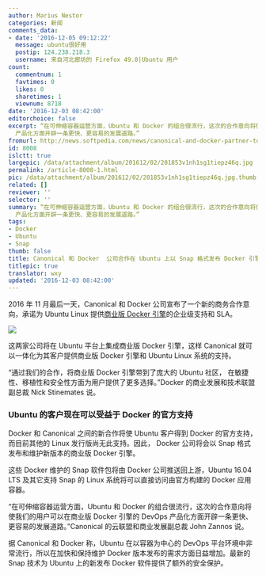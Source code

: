 ```yaml
---
author: Marius Nestor
categories: 新闻
comments_data:
- date: '2016-12-05 09:12:22'
  message: ubuntu很好用
  postip: 124.238.218.3
  username: 来自河北廊坊的 Firefox 49.0|Ubuntu 用户
count:
  commentnum: 1
  favtimes: 0
  likes: 0
  sharetimes: 1
  viewnum: 8718
date: '2016-12-03 08:42:00'
editorchoice: false
excerpt: “在可伸缩容器运营方面，Ubuntu 和 Docker 的组合很流行，这次的合作意向将使我们的用户可以在商业版 Docker 引擎的 DevOps
  产品化方面开辟一条更快、更容易的发展道路。”
fromurl: http://news.softpedia.com/news/canonical-and-docker-partner-to-distribute-docker-releases-as-snaps-on-ubuntu-510665.shtml
id: 8008
islctt: true
largepic: /data/attachment/album/201612/02/201853v1nh1sg1tiepz46q.jpg
permalink: /article-8008-1.html
pic: /data/attachment/album/201612/02/201853v1nh1sg1tiepz46q.jpg.thumb.jpg
related: []
reviewer: ''
selector: ''
summary: “在可伸缩容器运营方面，Ubuntu 和 Docker 的组合很流行，这次的合作意向将使我们的用户可以在商业版 Docker 引擎的 DevOps
  产品化方面开辟一条更快、更容易的发展道路。”
tags:
- Docker
- Ubuntu
- Snap
thumb: false
title: Canonical 和 Docker  公司合作在 Ubuntu 上以 Snap 格式发布 Docker 引擎
titlepic: true
translator: wxy
updated: '2016-12-03 08:42:00'
---
```


2016 年 11 月最后一天，Canonical 和 Docker 公司宣布了一个新的商务合作意向，承诺为 Ubuntu Linux 提供[商业版 Docker 引擎](https://www.docker.com/products/docker-engine)的企业级支持和 SLA。


![](/data/attachment/album/201612/02/201853v1nh1sg1tiepz46q.jpg)


这两家公司将在 Ubuntu 平台上集成商业版 Docker 引擎，这样 Canonical 就可以一体化为其客户提供商业版 Docker 引擎和 Ubuntu Linux 系统的支持。


“通过我们的合作，将商业版 Docker 引擎带到了庞大的 Ubuntu 社区， 在敏捷性、移植性和安全性方面为用户提供了更多选择。”Docker 的商业发展和技术联盟副总裁 Nick Stinemates 说。


### Ubuntu 的客户现在可以受益于 Docker 的官方支持


Docker 和 Canonical 之间的新合作将使 Ubuntu 客户得到 Docker 的官方支持，而目前其他的 Linux 发行版尚无此支持。因此， Docker 公司将会以 Snap 格式发布和维护新版本的商业版 Docker 引擎。


这些 Docker 维护的 Snap 软件包将由 Docker 公司推送回上游，Ubuntu 16.04 LTS 及其它支持 Snap 的 Linux 系统将可以直接访问由官方构建的 Docker 应用容器。


“在可伸缩容器运营方面，Ubuntu 和 Docker 的组合很流行，这次的合作意向将使我们的用户可以在商业版 Docker 引擎的 DevOps 产品化方面开辟一条更快、更容易的发展道路。”Canonical 的云联盟和商业发展副总裁 John Zannos 说。


据 Canonical 和 Docker 称，Ubuntu 在以容器为中心的 DevOps 平台环境中非常流行，所以在加快和保持维护 Docker 版本发布的需求方面日益增加。最新的 Snap 技术为 Ubuntu 上的新发布 Docker 软件提供了额外的安全保护。